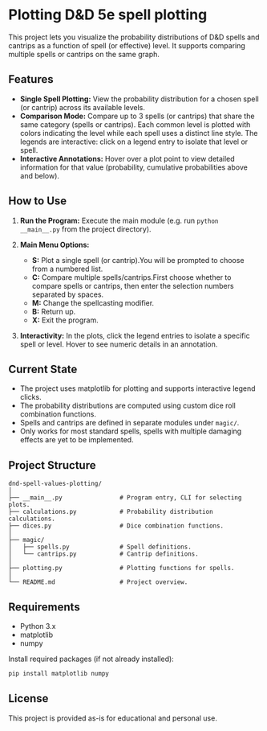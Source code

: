 
# Plotting D&D 5e spell plotting

This project lets you visualize the probability distributions of D&D spells and cantrips as a function of spell (or effective) level. It supports comparing multiple spells or cantrips on the same graph.

## Features

- **Single Spell Plotting:** 
  View the probability distribution for a chosen spell (or cantrip) across its available levels.
- **Comparison Mode:** 
  Compare up to 3 spells (or cantrips) that share the same category (spells or cantrips).
  Each common level is plotted with colors indicating the level while each spell uses a distinct line style.
  The legends are interactive: click on a legend entry to isolate that level or spell.
- **Interactive Annotations:**
  Hover over a plot point to view detailed information for that value (probability, cumulative probabilities above and below).

## How to Use

1. **Run the Program:**
   Execute the main module (e.g. run `python __main__.py` from the project directory).
2. **Main Menu Options:**

   - **S:** Plot a single spell (or cantrip).You will be prompted to choose from a numbered list.
   - **C:** Compare multiple spells/cantrips.First choose whether to compare spells or cantrips, then enter the selection numbers separated by spaces.
   - **M:** Change the spellcasting modifier.
   - **B:** Return up.
   - **X:** Exit the program.
3. **Interactivity:**
   In the plots, click the legend entries to isolate a specific spell or level.
   Hover to see numeric details in an annotation.

## Current State

- The project uses matplotlib for plotting and supports interactive legend clicks.
- The probability distributions are computed using custom dice roll combination functions.
- Spells and cantrips are defined in separate modules under `magic/`.
- Only works for most standard spells, spells with multiple damaging effects are yet to be implemented.

## Project Structure

```
dnd-spell-values-plotting/
│
├── __main__.py                # Program entry, CLI for selecting plots.
├── calculations.py            # Probability distribution calculations.
├── dices.py                   # Dice combination functions.
│
├── magic/
│   ├── spells.py              # Spell definitions.
│   └── cantrips.py            # Cantrip definitions.
│
├── plotting.py                # Plotting functions for spells.
│
└── README.md                  # Project overview.
```

## Requirements

- Python 3.x
- matplotlib
- numpy

Install required packages (if not already installed):

```bash
pip install matplotlib numpy
```

## License

This project is provided as-is for educational and personal use.
